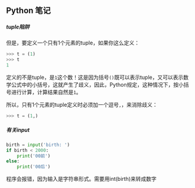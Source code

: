 ## Python 笔记

##### tuple陷阱

但是，要定义一个只有1个元素的tuple，如果你这么定义：

```python
>>> t = (1)
>>> t
1
```

定义的不是tuple，是`1`这个数！这是因为括号`()`既可以表示tuple，又可以表示数学公式中的小括号，这就产生了歧义，因此，Python规定，这种情况下，按小括号进行计算，计算结果自然是`1`。

所以，只有1个元素的tuple定义时必须加一个逗号`,`，来消除歧义：

```python
>>> t = (1,)
```

##### 有关input

```python
birth = input('birth: ')
if birth < 2000:
    print('00前')
else:
    print('00后')
```

程序会报错，因为输入是字符串形式。需要用int(birth)来转成数字